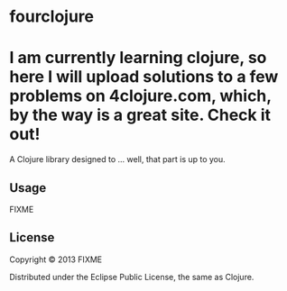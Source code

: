 # fourclojure

I am currently learning clojure, so here I will upload solutions to a few problems on 4clojure.com, which, by the way is a great site.
Check it out!
=======
A Clojure library designed to ... well, that part is up to you.

## Usage

FIXME

## License

Copyright © 2013 FIXME

Distributed under the Eclipse Public License, the same as Clojure.
